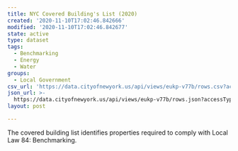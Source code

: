 ```yaml
---
title: NYC Covered Building's List (2020)
created: '2020-11-10T17:02:46.842666'
modified: '2020-11-10T17:02:46.842677'
state: active
type: dataset
tags:
  - Benchmarking
  - Energy
  - Water
groups:
  - Local Government
csv_url: 'https://data.cityofnewyork.us/api/views/eukp-v77b/rows.csv?accessType=DOWNLOAD'
json_url: >-
  https://data.cityofnewyork.us/api/views/eukp-v77b/rows.json?accessType=DOWNLOAD
layout: post

---
```

The covered building list identifies properties required to comply with Local Law 84: Benchmarking.
